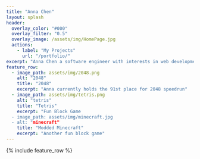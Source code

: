 ```yaml
---
title: "Anna Chen"
layout: splash
header:
  overlay_color: "#000"
  overlay_filter: "0.5"
  overlay_image: /assets/img/HomePage.jpg
  actions:
    - label: "My Projects"
      url: "/portfolio/"
excerpt: "Anna Chen a software engineer with interests in web development and speedrunning 2048"
feature_row:
  - image_path: assets/img/2048.png
    alt: "2048"
    title: "2048"
    excerpt: "Anna currently holds the 91st place for 2048 speedrun"
  - image_path: assets/img/tetris.png
    alt: "tetris"
    title: "Tetris"
    excerpt: "Fun Block Game
  - image_path: assets/img/minecraft.jpg
  - alt: "minecraft"
    title: "Modded Minecraft"
    excerpt: "Another fun block game"
---
```


{% include feature_row %}

